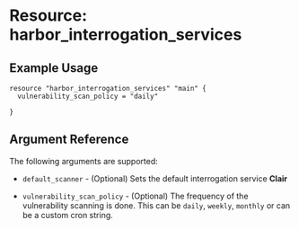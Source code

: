 # Resource: harbor_interrogation_services

## Example Usage
```hcl
resource "harbor_interrogation_services" "main" {
  vulnerability_scan_policy = "daily"

}
```

## Argument Reference
The following arguments are supported:
* `default_scanner` - (Optional) Sets the default interrogation service **Clair**

* `vulnerability_scan_policy` - (Optional) The frequency of the vulnerability scanning is done. This can be `daily`, `weekly`, `monthly` or can be a custom cron string.